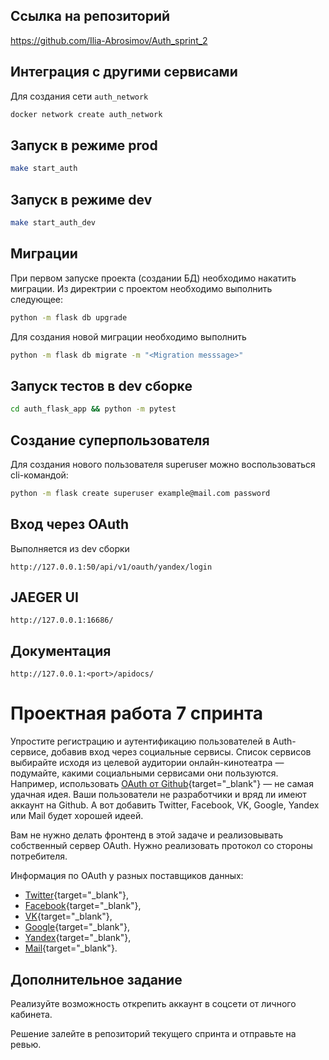 ## Ссылка на репозиторий

https://github.com/Ilia-Abrosimov/Auth_sprint_2

## Интеграция с другими сервисами

Для создания сети `auth_network`

```bash
docker network create auth_network
```

## Запуск в режиме prod

```bash
make start_auth
```

## Запуск в режиме dev

```bash
make start_auth_dev
```

## Миграции

При первом запуске проекта (создании БД) необходимо накатить миграции.
Из директрии с проектом необходимо выполнить следующее:

```bash
python -m flask db upgrade
```

Для создания новой миграции необходимо выполнить
```bash
python -m flask db migrate -m "<Migration messsage>"
```

## Запуск тестов в dev сборке

```bash
cd auth_flask_app && python -m pytest
```

## Создание суперпользователя
Для создания нового пользователя superuser можно воспользоваться cli-командой:

```bash
python -m flask create superuser example@mail.com password
```
## Вход через OAuth
Выполняется из dev сборки
````
http://127.0.0.1:50/api/v1/oauth/yandex/login
````

## JAEGER UI 
````
http://127.0.0.1:16686/
````

## Документация 
````
http://127.0.0.1:<port>/apidocs/
````

# Проектная работа 7 спринта

Упростите регистрацию и аутентификацию пользователей в Auth-сервисе, добавив вход через социальные сервисы. Список сервисов выбирайте исходя из целевой аудитории онлайн-кинотеатра — подумайте, какими социальными сервисами они пользуются. Например, использовать [OAuth от Github](https://docs.github.com/en/free-pro-team@latest/developers/apps/authorizing-oauth-apps){target="_blank"} — не самая удачная идея. Ваши пользователи не разработчики и вряд ли имеют аккаунт на Github. А вот добавить Twitter, Facebook, VK, Google, Yandex или Mail будет хорошей идеей.

Вам не нужно делать фронтенд в этой задаче и реализовывать собственный сервер OAuth. Нужно реализовать протокол со стороны потребителя.

Информация по OAuth у разных поставщиков данных:

- [Twitter](https://developer.twitter.com/en/docs/authentication/overview){target="_blank"},
- [Facebook](https://developers.facebook.com/docs/facebook-login/){target="_blank"},
- [VK](https://vk.com/dev/access_token){target="_blank"},
- [Google](https://developers.google.com/identity/protocols/oauth2){target="_blank"},
- [Yandex](https://yandex.ru/dev/oauth/?turbo=true){target="_blank"},
- [Mail](https://api.mail.ru/docs/guides/oauth/){target="_blank"}.

## Дополнительное задание

Реализуйте возможность открепить аккаунт в соцсети от личного кабинета.

Решение залейте в репозиторий текущего спринта и отправьте на ревью.
